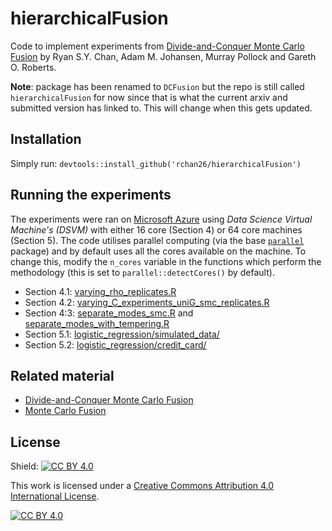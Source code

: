 # hierarchicalFusion

Code to implement experiments from [Divide-and-Conquer Monte Carlo Fusion](https://arxiv.org/abs/2110.07265) by Ryan S.Y. Chan, Adam M. Johansen, Murray Pollock and Gareth O. Roberts.

**Note**: package has been renamed to `DCFusion` but the repo is still called `hierarchicalFusion` for now since that is what the current arxiv and submitted version has linked to. This will change when this gets updated.

## Installation

Simply run: `devtools::install_github('rchan26/hierarchicalFusion')`

## Running the experiments

The experiments were ran on [Microsoft Azure](https://azure.microsoft.com/en-gb/) using *Data Science Virtual Machine's (DSVM)* with either 16 core (Section 4) or 64 core machines (Section 5). The code utilises parallel computing (via the base [`parallel`](https://stat.ethz.ch/R-manual/R-devel/library/parallel/doc/parallel.pdf) package) and by default uses all the cores available on the machine. To change this, modify the `n_cores` variable in the functions which perform the methodology (this is set to `parallel::detectCores()` by default).

* Section 4.1: [varying_rho_replicates.R](https://github.com/rchan26/hierarchicalFusion/blob/main/scripts/bivariate_Gaussian/importance_sampling/varying_rho_replicates.R)
* Section 4.2: [varying_C_experiments_uniG_smc_replicates.R](https://github.com/rchan26/hierarchicalFusion/blob/main/scripts/univariate_Gaussian/importance_sampling/varying_C_experiments_uniG_smc_replicates.R)
* Section 4:3: [separate_modes_smc.R](https://github.com/rchan26/hierarchicalFusion/blob/main/scripts/univariate_Gaussian/importance_sampling/separate_modes_smc.R) and [separate_modes_with_tempering.R](https://github.com/rchan26/hierarchicalFusion/blob/main/scripts/univariate_Gaussian/importance_sampling/separate_modes_with_tempering.R)
* Section 5.1: [logistic_regression/simulated_data/](https://github.com/rchan26/hierarchicalFusion/tree/main/scripts/logistic_regression/simulated_data)
* Section 5.2: [logistic_regression/credit_card/](https://github.com/rchan26/hierarchicalFusion/tree/main/scripts/logistic_regression/credit_card)

## Related material

* [Divide-and-Conquer Monte Carlo Fusion](https://arxiv.org/abs/2110.07265)
* [Monte Carlo Fusion](https://www.cambridge.org/core/journals/journal-of-applied-probability/article/abs/monte-carlo-fusion/2C7099791C6073E37F98A7FFD91C331E)

## License

Shield: [![CC BY 4.0][cc-by-shield]][cc-by]

This work is licensed under a
[Creative Commons Attribution 4.0 International License][cc-by].

[![CC BY 4.0][cc-by-image]][cc-by]

[cc-by]: http://creativecommons.org/licenses/by/4.0/
[cc-by-image]: https://i.creativecommons.org/l/by/4.0/88x31.png
[cc-by-shield]: https://img.shields.io/badge/License-CC%20BY%204.0-lightgrey.svg
